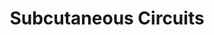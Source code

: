 ---
artist: Immortan
title: Subcutaneous Circuits
art_path: /images/records/immortan-subcataneouscircuits
external_url: https://catskullrecords.bandcamp.com/album/subcutaneous-circuits
redirect_to: /
category: records
---